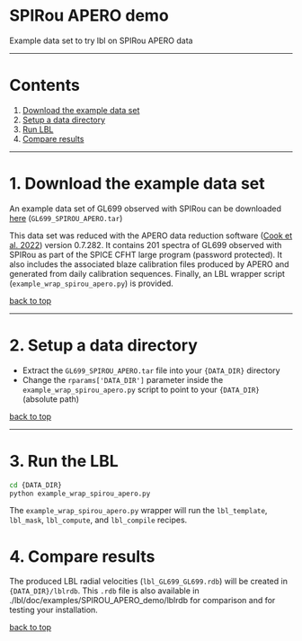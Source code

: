 # SPIRou APERO demo

Example data set to try lbl on SPIRou APERO data

---

# Contents

1. [Download the example data set](#1-download-the-example-data-set)
2. [Setup a data directory](#2-setup-data-dir)
3. [Run LBL](#3-run-lbl)
4. [Compare results](#4-compare-results)

---

# 1. Download the example data set

An example data set of GL699 observed with SPIRou can be downloaded [here](https://udemontreal-my.sharepoint.com/:u:/g/personal/charles_cadieux_1_umontreal_ca/EVL-zT9NO9xPsKhN6msNe5UBdh39t9co1jTTWccCXNY6SA?e=NsyqnZ) (`GL699_SPIROU_APERO.tar`)

This data set was reduced with the APERO data reduction software ([Cook et al. 2022](doi.org/10.3847/1538-3881/ab8237)) version 0.7.282. It contains 201 spectra of GL699 observed with SPIRou as part of the SPICE CFHT large program (password protected). It also includes the associated blaze calibration files produced by APERO and generated from daily calibration sequences. Finally, an LBL wrapper script (`example_wrap_spirou_apero.py`) is provided.

[back to top](#contents)

---

# 2. Setup a data directory

- Extract the `GL699_SPIROU_APERO.tar` file into your `{DATA_DIR}` directory
- Change the `rparams['DATA_DIR']` parameter inside the `example_wrap_spirou_apero.py` script to point to your `{DATA_DIR}` (absolute path)

[back to top](#contents)

---

# 3. Run the LBL

```bash
cd {DATA_DIR}
python example_wrap_spirou_apero.py
```

The `example_wrap_spirou_apero.py` wrapper will run the `lbl_template`, `lbl_mask`, `lbl_compute`, and `lbl_compile` recipes.

# 4. Compare results

The produced LBL radial velocities (`lbl_GL699_GL699.rdb`) will be created in `{DATA_DIR}/lblrdb`. This `.rdb` file is also available in ./lbl/doc/examples/SPIROU\_APERO\_demo/lblrdb for comparison and for testing your installation.

[back to top](#contents)
